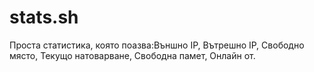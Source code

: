 # stats.sh
Проста статистика, която поазва:Външно IP, Вътрешно IP, Свободно място, Текущо натоварване, Свободна памет, Онлайн от.

